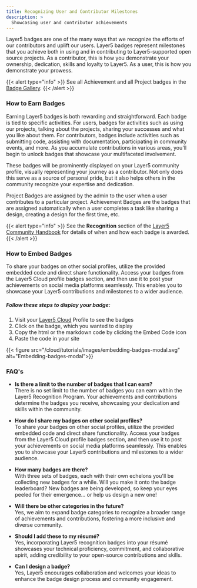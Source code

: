 ```yaml
---
title: Recognizing User and Contributor Milestones
description: >
  Showcasing user and contributor achievements
---
```



Layer5 badges are one of the many ways that we recognize the efforts of our contributors and uplift our users. Layer5 badges represent milestones that you achieve both in using and in contributing to Layer5-supported open source projects. As a contributor, this is how you demonstrate your ownership, dedication, skills and loyalty to Layer5. As a user, this is how you demonstrate your prowess.

{{< alert type="info" >}}
See all Achievement and all Project badges in the [Badge Gallery](https://badges.layer5.io).
{{< /alert >}}

<!-- 
Pending Leaderboard completion
See the badge leaderboard in the [Leaderboard](https://badges.layer5.io/leaderboard). -->

### How to Earn Badges

Earning Layer5 badges is both rewarding and straightforward. Each badge is tied to specific activities. For users, badges for activities such as using our projects, talking about the projects, sharing your successes and what you like about them. For contributors, badges include activities such as submitting code, assisting with documentation, participating in community events, and more. As you accumulate contributions in various areas, you'll begin to unlock badges that showcase your multifaceted involvement.

These badges will be prominently displayed on your Layer5 community profile, visually representing your journey as a contributor. Not only does this serve as a source of personal pride, but it also helps others in the community recognize your expertise and dedication.

Project Badges are assigned by the admin to the user when a user contributes to a particular project. Achievement Badges are the badges that are assigned automatically when a user completes a task like sharing a design, creating a design for the first time, etc.

{{< alert type="info" >}}
See the **Recognition** section of the [Layer5 Community Handbook](https://layer5.io/community/handbook/recognition) for details of when and how each badge is awarded.
{{< /alert >}}


### How to Embed Badges
To share your badges on other social profiles, utilize the provided embedded code and direct share functionality. Access your badges from the Layer5 Cloud profile badges section, and then use it to post your achievements on social media platforms seamlessly. This enables you to showcase your Layer5 contributions and milestones to a wider audience.
##### Follow these steps to display your badge:

1. Visit your [Layer5 Cloud](https://meshery.layer5.io/) Profile to see the badges
2. Click on the badge, which you wanted to display
3. Copy the html or the markdown code by clicking the Embed Code icon
4. Paste the code in your site

{{< figure src="/cloud/tutorials/images/embedding-badges-modal.svg" alt="Embedding-badges-modal">}}

### FAQ's
- **Is there a limit to the number of badges that I can earn?**  
  There is no set limit to the number of badges you can earn within the Layer5 Recognition Program. Your achievements and contributions determine the badges you receive, showcasing your dedication and skills within the community.

- **How do I share my badges on other social profiles?**  
  To share your badges on other social profiles, utilize the provided embedded code and direct share functionality. Access your badges from the Layer5 Cloud profile badges section, and then use it to post your achievements on social media platforms seamlessly. This enables you to showcase your Layer5 contributions and milestones to a wider audience.

- **How many badges are there?**  
  With three sets of badges, each with their own echelons you'll be collecting new badges for a while. Will you make it onto the badge leaderboard? New badges are being developed, so keep your eyes peeled for their emergence... or help us design a new one!

- **Will there be other categories in the future?**  
  Yes, we aim to expand badge categories to recognize a broader range of achievements and contributions, fostering a more inclusive and diverse community.

- **Should I add these to my résumé?**  
  Yes, incorporating Layer5 recognition badges into your résumé showcases your technical proficiency, commitment, and collaborative spirit, adding credibility to your open-source contributions and skills.

- **Can I design a badge?**  
  Yes, Layer5 encourages collaboration and welcomes your ideas to enhance the badge design process and community engagement.
